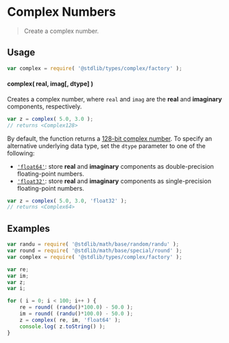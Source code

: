 # Complex Numbers

> Create a complex number.


<!-- Section to include introductory text. Make sure to keep an empty line after the intro `section` element and another before the `/section` close. -->

<section class="intro">

</section>

<!-- /.intro -->

<!-- Package usage documentation. -->

<section class="usage">

## Usage

``` javascript
var complex = require( '@stdlib/types/complex/factory' );
```

#### complex( real, imag\[, dtype\] )

Creates a complex number, where `real` and `imag` are the __real__ and __imaginary__ components, respectively.

``` javascript
var z = complex( 5.0, 3.0 );
// returns <Complex128>
```

By default, the function returns a [128-bit complex number][@stdlib/types/complex/float64]. To specify an alternative underlying data type, set the `dtype` parameter to one of the following:

* [`'float64'`][@stdlib/types/complex/float64]: store __real__ and __imaginary__ components as double-precision floating-point numbers.
* [`'float32'`][@stdlib/types/complex/float32]: store __real__ and __imaginary__ components as single-precision floating-point numbers.

``` javascript
var z = complex( 5.0, 3.0, 'float32' );
// returns <Complex64>
```

</section>

<!-- /.usage -->

<!-- Package usage notes. Make sure to keep an empty line after the `section` element and another before the `/section` close. -->

<section class="notes">

</section>

<!-- /.notes -->

<!-- Package usage examples. -->

<section class="examples">

## Examples

``` javascript
var randu = require( '@stdlib/math/base/random/randu' );
var round = require( '@stdlib/math/base/special/round' );
var complex = require( '@stdlib/types/complex/factory' );

var re;
var im;
var z;
var i;

for ( i = 0; i < 100; i++ ) {
    re = round( (randu()*100.0) - 50.0 );
    im = round( (randu()*100.0) - 50.0 );
    z = complex( re, im, 'float64' );
    console.log( z.toString() );
}
```

</section>

<!-- /.examples -->

<!-- Section to include cited references. If references are included, add a horizontal rule *before* the section. Make sure to keep an empty line after the `section` element and another before the `/section` close. -->

<section class="references">

</section>

<!-- /.references -->

<!-- Section for all links. Make sure to keep an empty line after the `section` element and another before the `/section` close. -->

<section class="links">

[@stdlib/types/complex/float64]: https://github.com/stdlib-js/stdlib
[@stdlib/types/complex/float32]: https://github.com/stdlib-js/stdlib

</section>

<!-- /.links -->
